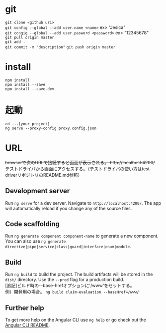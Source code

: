 # git
`git clone <github uri>`  
`git config --global --add user.name <name>` ex> "Jesica"  
`git congig --global --add user.pasword <password>` ex> "12345678"  
`git pull origin master`  
`git add .`  
`git commit -m "description"` 
`git push origin master`

# install
`npm install`  
`npm install --save`  
`npm install --save-dev`

# 起動
`cd ...[your project]`  
`ng serve --proxy-config proxy.config.json`

# URL 
~~browserで次のURLで接続すると画面が表示される。
http://localhost:4200/~~  
テストドライバから画面にアクセスする。（テストドライバの使い方はtest-driverリポジトリのREADME.md参照）

## Development server
Run `ng serve` for a dev server. Navigate to `http://localhost:4200/`. The app will automatically reload if you change any of the source files.

## Code scaffolding
Run `ng generate component component-name` to generate a new component. You can also use `ng generate directive|pipe|service|class|guard|interface|enum|module`.

## Build
Run `ng build` to build the project. The build artifacts will be stored in the `dist/` directory. Use the `--prod` flag for a production build.  
[追記]ビルド時の--base-hrefオプションに'/www'をセットする。  
例）開発用の場合。
`ng build claim-evaluation --baseHref=/www/`

## Further help
To get more help on the Angular CLI use `ng help` or go check out the [Angular CLI README](https://github.com/angular/angular-cli/blob/master/README.md).

